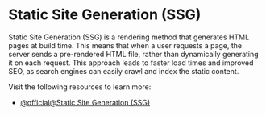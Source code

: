 # Static Site Generation (SSG)

Static Site Generation (SSG) is a rendering method that generates HTML pages at build time. This means that when a user requests a page, the server sends a pre-rendered HTML file, rather than dynamically generating it on each request. This approach leads to faster load times and improved SEO, as search engines can easily crawl and index the static content.

Visit the following resources to learn more:

- [@official@Static Site Generation (SSG)](https://nextjs.org/docs/pages/building-your-application/rendering/static-site-generation)